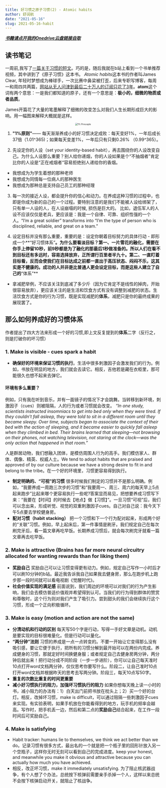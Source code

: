 ```yaml
---
title: 好习惯之原子习惯(2) - Atomic habits
author: 舒润航
date: "2021-05-16"
slug: 2021-05-16-habit
---
```



[_**书籍请点开我的Onedrive云盘链接自取**_](https://uflorida-my.sharepoint.com/:f:/g/personal/r_shu_ufl_edu/EvyxvcSKotRHjcNXyKn21MoBPDxrn8TNd20ZTls01C6Qiw?e=ZlLra8)

## 读书笔记

一周前,我写了[一篇关于习惯的短文](https://www.runhangshu.com/cn/2021/05/habit/)。巧的是，随后我就在b站上看到一个书单推荐视频，其中讲到了《原子习惯》这本书。
*Atomic habits*这本书的作者叫James Clear, 年轻时梦想成为棒球手，一次比赛中鼻梁被打歪，后来专职写博客，每周一和周四共两篇，[网站从无人问津到最后二十万人的订阅只花了3年](https://jamesclear.com/)。**atom**这个词有两个意思：一是我们都知道的原子，还有一个意思是：**极小的，细微的物质或者品质**。

James开篇花了大量的笔墨解释了细微的改变怎么对我们人生长期形成巨大的影响。用一幅图来解释大概就是这样。

<center>
<img src="/cn/Website_pics/tiny-gains-graph.jpg" alt="1% Princeple" style="zoom:50%;" />
</center>

1. **"1%原则"**—— 每天渐渐养成小的好习惯决定成败：每天变好1%，一年后成长37倍（1.01^365)；如果每天变差1%，一年后只有只剩0.26% （0.99^365）。

2. 先设定你的人设（set your identity-based habit），再去围绕你的人设改变自己。为什么人设那么重要？别人给你递烟，你的人设如果是个“不抽烟者”肯定比你的人设是“正在戒烟者“容易拒绝别人递给你的香烟。

  - 我想成为为学生着想的那种老师
  - 我想成为同情每一位病人的那种医生
  - 我想成为那种总是支持自己员工的那种经理

3. 每一次的接近人设，都会提升你的信心和动力。在养成这种习惯的过程中，也即是你成为新的自己的一个过程。要特别注意的是我们不能被人设给绑架了，只有单一人设的人，在人设崩塌的时候, 损伤是巨大的。 比如，退伍军人的人设不应该仅仅是老兵，更应该是：我是一个自律、可靠、组织性强的一个人。“I’m a great soldier” transforms into “I’m the type of person who is disciplined, reliable, and great on a team.”

4. 设定目标并没有那么重要，重要的是：设定你朝着目标努力的具体行动 - 即形成一个**“好习惯体系”**。为什么要看淡目标？第一、一片雪花的融化，需要在你手上停留10秒，前9秒都是为了融化的那最后1秒做准备的。所以人们在看不到目标还有多远时，容易选择放弃，正所谓行百里者半九十。第二、一直盯着目标看，反而会使我们在目标达成之前都一直出于高压状态、闷闷不乐，这其实是不健康的。成功的人并非是比普通人更会设定目标，而是这些人建立了自己的**“体系”**
  - 拿减肥举例，不应该关注到底减了多少斤（因为它肯定不是线性的掉肉，开始很容易放弃），更应该关注的是生活和饮食方式有没有调整到减肥的状态。生活饮食方式是你的行为习惯，既是实现减肥的**体系**，减肥只是你的最终成果的展现罢了。

## 那么如何养成好的习惯体系
作者提出了四大方法来形成一个好的习惯,即上文反复提到的**体系**二字（反行之，则是打破你的坏习惯）

### 1. Make is visible - cues spark a habit
  - **确保好的环境来保证习惯的执行**。生活中很多刺激因子会激发我们的行为。例如，书放在明显的地方，我们就会去读它。相反，吉他若是藏在衣柜里，那可能很久也想不起来去弹它。
 
#### 环境有多么重要？

例如，只有我在听到音乐，并有一面镜子的情况下才会跳舞。当转移到新环境，刺激因子（cues）则被阻隔，人的行为或者习惯就会改变。
 *“In one study, scientists instructed insomniacs to get into bed only when they were tired. If they couldn’t fall asleep, they were told to sit in a different room until they became sleepy. Over time, subjects began to associate the context of their bed with the action of sleeping, and it became easier to quickly fall asleep when they climbed in bed. Their brains learned that sleeping—not browsing on their phones, not watching television, not staring at the clock—was the only action that happened in that room.”*
 
 人是群居动物，我们想融入团体，是模仿周围人行为的高手。我们模仿家人、群体、偶像、精英、权威人士。We tend to adopt habits that are praised and approved of by our culture because we have a strong desire to fit in and belong to the tribe。在一个好的环境里，习惯更容易得到执行。
  - **制定明确的、“可视”的习惯** 很多时候我们制定的习惯并不是那么明确。例如，“我要养成一周跑三次步的习惯”和“我要周一、周三、周六的每天早上5点起来跑步”比起来哪个更容易执行一些呢?答案显而易见，把想要养成习惯写下来：“我要在【时间】的时候去【地点】做【习惯】”。一旦习惯“可视”后，我们可以念出来，形成听觉、视觉的双重刺激因子cues。自己对自己说：我今天下午5点要去学校健身房。
  - **配对习惯（habit stacking）**  把一个习惯和下一个行为配对起来，形成两个好的“关联”习惯。例如，早上起床后，第一件事情是刷牙。我们规定自己在每次刷完牙后，看一篇文章再吃早饭。长期养成习惯后，就会每次刷完牙就看一篇文章再去吃早饭。
### 2. Make is attractive (Brains has far more neural circuitry allocated for wanting rewards than for liking them) 
  - **奖励自己**  奖励自己可以让习惯变得更有动力。例如，规定自己写作一小时后才可以刷10分钟的b站。最近我告诉我自己如果我去健身房，那么在跑步机上跑步那一段时间就可以看电视剧《觉醒时代》。
  - **社会价值实现的满足感** 前面说到，我们周边的环境可以对我们的行为产生影响，我们会去模仿普适价值观并希望得到认可。当我们的行为得到群体的赞赏和尊敬时，这个行为则对我们产生了吸引力。尝到甜头的我们会继续执行这个习惯，形成一个正向积极循环。
### 3. Make is easy (motion and action are not the same)
  - **分清动机和行动的区别** 每天写50个字是行动，写得一手好文章是动机。动机是要实现的目标很难量化。但是行动可以量化。
  - **“两分钟”法则** 习惯的养成是一点一点转变的。不要一开始让它变得那么没有吸引感，要让它便于执行，把所有的习惯分解到最开始可以在两份内完成。养成健身的习惯，那就定好时间换健身服；或者规定自己去健身房两分钟，两分钟后就出来！把行动分成不同阶段（一步一步进阶），你可以让自己每天准时10点打开word文档两分钟，仅仅思考你要写什么。阶段二，让自己准时10点打开word文档并根据昨天的思考去写两分钟。阶段三，每天10点写50字。
  - **重复的次数比重复的时间更重要**
  - **减小好习惯执行的阻力，加强坏习惯执行的阻力** 如果你想每天晚上读一小时的书，减小阻力的办法有：1）白天出门前把书放在枕头上；2）买一个好的台灯。相反，改掉坏习惯，make is difficult，可以通过阻隔一些刺激因子cues来实现。有实验表明，如果手机放在你能看得到的地方，玩手机的频率会越高。写作时，把手机丢一边，然后和第二点的**奖励自己**结合起来，在工作一段时间后可奖励自己。
### 4. Make is satisfying 
  - Habit tracker: humans lie to themselves, we think we act better than we do。记录习惯有很多方式，最出名的一个就是把一个瓶子里的回形针放入另一个空瓶子，这样你无时无刻可以看到自己的完成进度。keep your honest, and meanwhile you make it obvious and attractive because you can actually how much you have achieved. 
  - 相反，改正坏习惯，make it immediately unsatisfying. 为了阻止核武器战争，有个人想了个办法，总统按下核弹前需要亲手杀掉一个人，这样以来总统不会按下核弹启动开关，就阻止了核战争。
